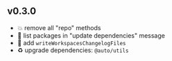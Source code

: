 ## v0.3.0

* 💥 remove all "repo" methods
* 🌱 list packages in "update dependencies" message
* 🌱 add `writeWorkspacesChangelogFiles`
* ♻️ upgrade dependencies: `@auto/utils`
